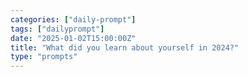 ```yaml
---
categories: ["daily-prompt"]
tags: ["dailyprompt"]
date: "2025-01-02T15:00:00Z"
title: "What did you learn about yourself in 2024?"
type: "prompts"
---
```

